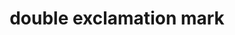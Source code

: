 ---
layout: smileys&emotion
title: double exclamation mark
emoji: double_exclamation_mark
permalink: ‼.html
image: assets/img/3moji/double_exclamation_mark.png
---